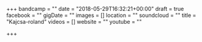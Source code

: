 +++
bandcamp = ""
date = "2018-05-29T16:32:21+00:00"
draft = true
facebook = ""
gigDate = ""
images = []
location = ""
soundcloud = ""
title = "Kajcsa-roland"
videos = []
website = ""
youtube = ""

+++
